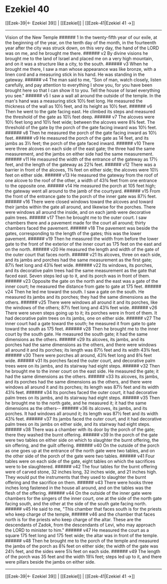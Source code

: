 # Ezekiel 40

[[Ezek-39|← Ezekiel 39]] | [[Ezekiel]] | [[Ezek-41|Ezekiel 41 →]]
***

Vision of the New Temple ###### 1 In the twenty-fifth year of our exile, at the beginning of the year, on the tenth day of the month, in the fourteenth year after the city was struck down, on this very day, the hand of the LORD was on me, and he brought me there. ###### v2 By divine visions he brought me to the land of Israel and placed me on a very high mountain, and on it was a structure like a city, to the south. ###### v3 When he brought me there, I saw a man whose appearance was like bronze, with a linen cord and a measuring stick in his hand. He was standing in the gateway. ###### v4 The man said to me, "Son of man, watch closely, listen carefully, and pay attention to everything I show you, for you have been brought here so that I can show it to you. Tell the house of Israel everything you see." ###### v5 I saw a wall all around the outside of the temple. In the man's hand was a measuring stick 10½ feet long. He measured the thickness of the wall as 10½ feet, and its height as 10½ feet. ###### v6 Then he went to the gate facing east. He climbed its steps and measured the threshold of the gate as 10½ feet deep. ###### v7 The alcoves were 10½ feet long and 10½ feet wide; between the alcoves were 8¾ feet. The threshold of the gate by the porch of the gate facing inward was 10½ feet. ###### v8 Then he measured the porch of the gate facing inward as 10½ feet. ###### v9 He measured the porch of the gate as 14 feet, and its jambs as 3½ feet; the porch of the gate faced inward. ###### v10 There were three alcoves on each side of the east gate; the three had the same measurement, and the jambs on either side had the same measurement. ###### v11 He measured the width of the entrance of the gateway as 17½ feet, and the length of the gateway as 22¾ feet. ###### v12 There was a barrier in front of the alcoves, 1¾ feet on either side; the alcoves were 10½ feet on either side. ###### v13 He measured the gateway from the roof of one alcove to the roof of the other, a width of 43¾ feet from one entrance to the opposite one. ###### v14 He measured the porch at 105 feet high; the gateway went all around to the jamb of the courtyard. ###### v15 From the front of the entrance gate to the porch of the inner gate was 87½ feet. ###### v16 There were closed windows toward the alcoves and toward their jambs within the gate all around, and likewise for the porches. There were windows all around the inside, and on each jamb were decorative palm trees. ###### v17 Then he brought me to the outer court. I saw chambers there and a pavement made for the court all around; thirty chambers faced the pavement. ###### v18 The pavement was beside the gates, corresponding to the length of the gates; this was the lower pavement. ###### v19 Then he measured the width from before the lower gate to the front of the exterior of the inner court as 175 feet on the east and on the north. ###### v20 He measured the length and width of the gate of the outer court that faces north. ###### v21 Its alcoves, three on each side, and its jambs and porches had the same measurement as the first gate; 87½ feet long and 43¾ feet wide. ###### v22 Its windows, its porches, and its decorative palm trees had the same measurement as the gate that faced east. Seven steps led up to it, and its porch was in front of them. ###### v23 Opposite the gate on the north and the east was a gate of the inner court; he measured the distance from gate to gate at 175 feet. ###### v24 Then he led me toward the south. I saw a gate on the south. He measured its jambs and its porches; they had the same dimensions as the others. ###### v25 There were windows all around it and its porches, like the windows of the others; 87½ feet long and 43¾ feet wide. ###### v26 There were seven steps going up to it; its porches were in front of them. It had decorative palm trees on its jambs, one on either side. ###### v27 The inner court had a gate toward the south; he measured it from gate to gate toward the south as 175 feet. ###### v28 Then he brought me to the inner court by the south gate. He measured the south gate; it had the same dimensions as the others. ###### v29 Its alcoves, its jambs, and its porches had the same dimensions as the others, and there were windows all around it and its porches; its length was 87½ feet and its width 43¾ feet. ###### v30 There were porches all around, 43¾ feet long and 8¾ feet wide. ###### v31 Its porches faced the outer court, and decorative palm trees were on its jambs, and its stairway had eight steps. ###### v32 Then he brought me to the inner court on the east side. He measured the gate; it had the same dimensions as the others. ###### v33 Its alcoves, its jambs, and its porches had the same dimensions as the others, and there were windows all around it and its porches; its length was 87½ feet and its width 43¾ feet. ###### v34 Its porches faced the outer court, it had decorative palm trees on its jambs, and its stairway had eight steps. ###### v35 Then he brought me to the north gate, and he measured it; it had the same dimensions as the others-- ###### v36 its alcoves, its jambs, and its porches. It had windows all around it; its length was 87½ feet and its width 43¾ feet. ###### v37 Its jambs faced the outer court, and it had decorative palm trees on its jambs on either side, and its stairway had eight steps. ###### v38 There was a chamber with its door by the porch of the gate; there they washed the burnt offering. ###### v39 In the porch of the gate were two tables on either side on which to slaughter the burnt offering, the sin offering, and the guilt offering. ###### v40 On the outside of the porch as one goes up at the entrance of the north gate were two tables, and on the other side of the porch of the gate were two tables. ###### v41 Four tables were on each side of the gate, eight tables on which the sacrifices were to be slaughtered. ###### v42 The four tables for the burnt offering were of carved stone, 32 inches long, 32 inches wide, and 21 inches high. They would put the instruments that they used to slaughter the burnt offering and the sacrifice on them. ###### v43 There were hooks three inches long fastened in the house all around, and on the tables was the flesh of the offering. ###### v44 On the outside of the inner gate were chambers for the singers of the inner court, one at the side of the north gate facing south, and the other at the side of the south gate facing north. ###### v45 He said to me, "This chamber that faces south is for the priests who keep charge of the temple, ###### v46 and the chamber that faces north is for the priests who keep charge of the altar. These are the descendants of Zadok, from the descendants of Levi, who may approach the LORD to minister to him." ###### v47 He measured the court as a square 175 feet long and 175 feet wide; the altar was in front of the temple. ###### v48 Then he brought me to the porch of the temple and measured the jambs of the porch as 8¾ feet on either side; the width of the gate was 24½ feet, and the sides were 5¼ feet on each side. ###### v49 The length of the porch was 35 feet and the width 19¼ feet; steps led up to it, and there were pillars beside the jambs on either side.

***
[[Ezek-39|← Ezekiel 39]] | [[Ezekiel]] | [[Ezek-41|Ezekiel 41 →]]
